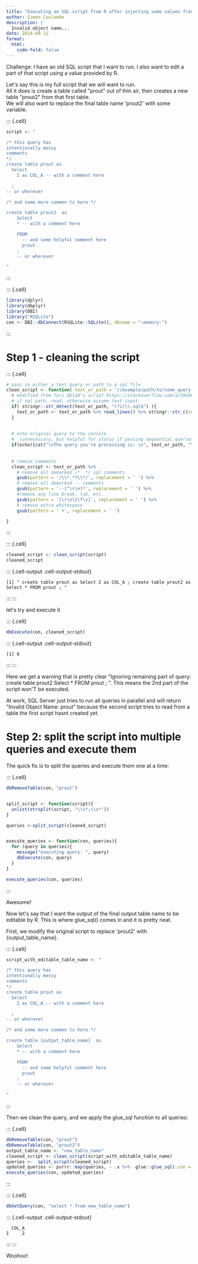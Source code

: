 ```yaml
---
title: "Executing an SQL script from R after injecting some values from R in that script"
author: Simon Coulombe
description: |
  Invalid object name...
date: 2024-09-12
format:
  html:
    code-fold: false
---
```




Challenge: I have an old SQL script that I want to run.  I also want to edit a part of that script using a value provided by R.  

Let's say this is my full script that we will want to run.  
All it does is create a table called "prout" out of thin air, then  creates a new table "prout2" from that first table.  
We will also want to replace the final table name 'prout2' with some variable.  

::: {.cell}

```{.r .cell-code}
script <- "

/* this query has 
intentionally messy 
comments
*/
create table prout as 
  Select 
    2 as COL_A -- with a comment here

  ;
-- or wherever

/* and some more commen ts here */

create table prout2  as 
    Select 
    * -- with a comment here

    FROM 
      -- and some helpful comment here
      prout
    ;
    -- or wherever

"    
```
:::

::: {.cell}

```{.r .cell-code}
library(dplyr)
library(dbplyr)
library(DBI)
library("RSQLite")
con <- DBI::dbConnect(RSQLite::SQLite(), dbname = ":memory:")
```
:::



# Step 1  - cleaning the script    


::: {.cell}

```{.r .cell-code}
# pass in either a text query or path to a sql file
clean_script <- function( text_or_path = '//example/path/to/some_query.sql' , echo = FALSE){
  # modified from Tori Oblad's script https://stackoverflow.com/a/58446028/5657234
  # if sql path, read, otherwise assume text input
  if( stringr::str_detect(text_or_path, "(?i)\\.sql$") ){
    text_or_path <- text_or_path %>% read_lines() %>% stringr::str_c(sep = " ", collapse = "\n")
  }
  
  
  # echo original query to the console 
  #  (unnecessary, but helpful for status if passing sequential queries to a db)
  if(echo){cat("\nThe query you're processing is: \n", text_or_path, "\n\n")}
  
  
  # remove comments 
  clean_script <- text_or_path %>% 
    # remove all demarked /*  */ sql comments 
    gsub(pattern = '/\\*.*?\\*/', replacement = ' ') %>% 
    # remove all demarked -- comments 
    gsub(pattern = '--[^\r\n]*', replacement = ' ') %>% 
    #remove any line break, tab, etc.
    gsub(pattern = '[\r\n\t\f\v]', replacement = ' ') %>%  
    # remove extra whitespace 
    gsub(pattern = ' +', replacement = ' ') 

}
```
:::

::: {.cell}

```{.r .cell-code}
cleaned_script <- clean_script(script)
cleaned_script
```

::: {.cell-output .cell-output-stdout}

```
[1] " create table prout as Select 2 as COL_A ; create table prout2 as Select * FROM prout ; "
```


:::
:::

let's try and execute it 

::: {.cell}

```{.r .cell-code}
dbExecute(con, cleaned_script)
```

::: {.cell-output .cell-output-stdout}

```
[1] 0
```


:::
:::

Here we get a warning that is pretty clear "Ignoring remaining part of query: create table prout2 Select * FROM prout ; ".  This means the 2nd part of the script won'T be executed.  

At work, SQL Server  just tries to run all queries in parallel and will return "Invalid Object Name: prout" because the second script tries to read from a table the first script hasnt created yet.  

# Step 2: split the script into multiple queries and execute them  
The quick fix is to split the queries and execute them one at a time:   


::: {.cell}

```{.r .cell-code}
dbRemoveTable(con, "prout")


split_script <- function(script){
  unlist(strsplit(script, "\\s*;\\s*"))
}

queries <-split_script(cleaned_script)


execute_queries <- function(con, queries){
  for (query in queries){
    message("executing query- ", query)
    dbExecute(con, query)
  }
}

execute_queries(con, queries)
```
:::

Awesome!  

Now let's say that I want the output of the final output table name  to be editable by R.  This is where glue_sql() comes in and it is pretty neat.   

First, we modify the original script to replace 'prout2'  with {output_table_name}.


::: {.cell}

```{.r .cell-code}
script_with_editable_table_name <- "

/* this query has 
intentionally messy 
comments
*/
create table prout as 
  Select 
    2 as COL_A -- with a comment here

  ;
-- or wherever

/* and some more commen ts here */

create table {output_table_name}  as 
    Select 
    * -- with a comment here

    FROM 
      -- and some helpful comment here
      prout
    ;
    -- or wherever

"    
```
:::


Then we clean the query, and we apply the glue_sql function to all queries:  


::: {.cell}

```{.r .cell-code}
dbRemoveTable(con, "prout")
dbRemoveTable(con, "prout2")
output_table_name <- "new_table_name"
cleaned_script <- clean_script(script_with_editable_table_name)
queries <-  split_script(cleaned_script)
updated_queries <- purrr::map(queries, ~ .x %>%  glue::glue_sql(.con = con))
execute_queries(con, updated_queries)
```
:::

::: {.cell}

```{.r .cell-code}
dbGetQuery(con, "select * from new_table_name")
```

::: {.cell-output .cell-output-stdout}

```
  COL_A
1     2
```


:::
:::



Woohoo!


